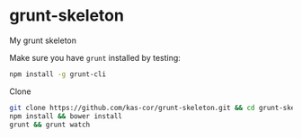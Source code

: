 grunt-skeleton
==============

My grunt skeleton

Make sure you have `grunt` installed by testing:

```bash
npm install -g grunt-cli
```

Clone

```bash
git clone https://github.com/kas-cor/grunt-skeleton.git && cd grunt-skeleton
npm install && bower install
grunt && grunt watch
```

